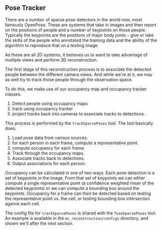 ## Pose Tracker

There are a number of sparse pose detectors in the world now, most famously OpenPose. These are systems that take in images and then report on the positions of people and a number of keypoints on those people. Typically the keypoints are the positions of major body joints - give or take the skills of the people who annotated the training data and the ability of the algorithm to reproduce that on a testing image.

As these are all 2D systems, it behoves us to want to take advantage of multiple views and perform 3D reconstruction.

The first stage of this reconstruction process is to associate the detected people between the different camera views. And while we're at it, we may as well try to track those people through the observation space.

To do this, we make use of our occupancy map and occupancy tracker classes.

  1) Detect people using occupancy maps
  2) track using occupancy tracker
  3) project tracks back into cameras to associate tracks to detections.

This process is performed by the `trackSparsePoses` tool. The tool basically does:

  1) Load pose data from various sources.
  2) for each person in each frame, compute a representative point.
  3) compute occupancy for each frame.
  4) Track through the occupancy maps.
  5) Associate tracks back to detections.
  6) Output associations for each person.

Occupancy can be calculated in one of two ways. Each pose detection is a set of keypoints in the image. From that set of keypoints we can either compute a single representative point (a confidence weighted mean of the detected keypoints) or we can compute a bounding box around the keypoints. Occupancy for a frame can then be detected based on testing the representative point vs. the cell, or testing bounding box intersection against each cell.



The config file for `trackSparsePoses` is shared with the `fuseSparsePoses` tool. An example is available in the `mc_reconstruction/configs` directory, and shown we'll after the next section.

